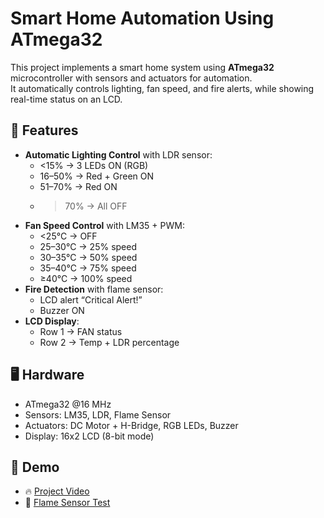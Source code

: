 # Smart Home Automation Using ATmega32

This project implements a smart home system using **ATmega32** microcontroller with sensors and actuators for automation.  
It automatically controls lighting, fan speed, and fire alerts, while showing real-time status on an LCD.

## 🔧 Features
- **Automatic Lighting Control** with LDR sensor:
  - <15% → 3 LEDs ON (RGB)
  - 16–50% → Red + Green ON
  - 51–70% → Red ON
  - >70% → All OFF
- **Fan Speed Control** with LM35 + PWM:
  - <25°C → OFF
  - 25–30°C → 25% speed
  - 30–35°C → 50% speed
  - 35–40°C → 75% speed
  - ≥40°C → 100% speed
- **Fire Detection** with flame sensor:
  - LCD alert “Critical Alert!”
  - Buzzer ON
- **LCD Display**:
  - Row 1 → FAN status
  - Row 2 → Temp + LDR percentage

## 🖥️ Hardware
- ATmega32 @16 MHz
- Sensors: LM35, LDR, Flame Sensor
- Actuators: DC Motor + H-Bridge, RGB LEDs, Buzzer
- Display: 16x2 LCD (8-bit mode)


## 🚀 Demo
- 🔥 [Project Video](https://youtu.be/Iyj7sOfwYLw)
- 🔧 [Flame Sensor Test](https://youtu.be/cD3n-Bz7liM)


